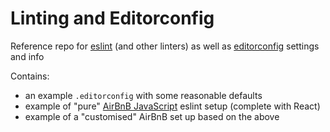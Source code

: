 # Linting and Editorconfig

Reference repo for [eslint][eslint] (and other linters) as well as [editorconfig][editorconfig]
settings and info

Contains:

- an example `.editorconfig` with some reasonable defaults
- example of "pure" [AirBnB JavaScript][airbnb] eslint setup (complete with React)
- example of a "customised" AirBnB set up based on the above

[eslint]: http://eslint.org
[editorconfig]: http://editorconfig.org
[airbnb]: https://github.com/airbnb/javascript
